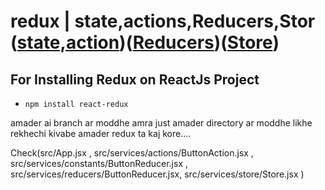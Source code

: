 # redux | state,actions,Reducers,Stor ([state,action](https://www.youtube.com/watch?v=ttunWZ9sN0Q&list=PLgH5QX0i9K3rGtitufynBKMy5gAFpa1y8&index=76))([Reducers](https://www.youtube.com/watch?v=n919ZQgWnCc&list=PLgH5QX0i9K3rGtitufynBKMy5gAFpa1y8&index=77))([Store](https://www.youtube.com/watch?v=ZstJi--kgHA&list=PLgH5QX0i9K3rGtitufynBKMy5gAFpa1y8&index=78))



## For Installing Redux on ReactJs Project

* ```npm install react-redux```


amader ai branch ar moddhe amra just amader directory ar moddhe likhe rekhechi kivabe amader redux ta kaj kore....

Check(src/App.jsx , src/services/actions/ButtonAction.jsx , src/services/constants/ButtonReducer.jsx , src/services/reducers/ButtonReducer.jsx, src/services/store/Store.jsx )


